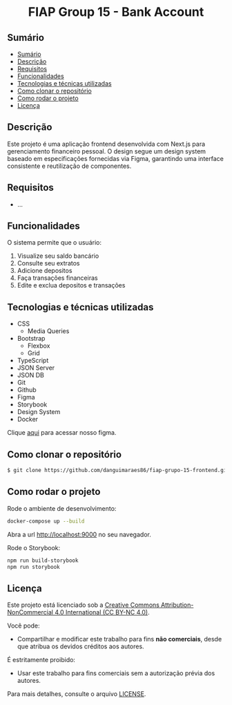 <h1 align="center">FIAP Group 15 - Bank Account</h1>

## Sumário

- [Sumário](#sumário)
- [Descrição](#descrição)
- [Requisitos](#requisitos)
- [Funcionalidades](#funcionalidades)
- [Tecnologias e técnicas utilizadas](#tecnologias-e-técnicas-utilizadas)
- [Como clonar o repositório](#como-clonar-o-repositório)
- [Como rodar o projeto](#como-rodar-o-projeto)
- [Licença](#licença)

## Descrição
Este projeto é uma aplicação frontend desenvolvida com Next.js para gerenciamento financeiro pessoal. O design segue um design system baseado em especificações fornecidas via Figma, garantindo uma interface consistente e reutilização de componentes.

## Requisitos
- ...

## Funcionalidades
O sistema permite que o usuário:
1. Visualize seu saldo bancário
2. Consulte seu extratos
3. Adicione depositos
4. Faça transações financeiras
5. Edite e exclua depositos e transações

## Tecnologias e técnicas utilizadas
- CSS
    - Media Queries
- Bootstrap
    - Flexbox
    - Grid
- TypeScript
- JSON Server
- JSON DB
- Git
- Github
- Figma
- Storybook
- Design System
- Docker

Clique [aqui](https://www.figma.com/design/c1hvZBQNoN9TwePrjJqVTL/Projeto-Financeiro-do-Grupo-15?node-id=80-199&m=dev) para acessar nosso figma.

## Como clonar o repositório
```bash
$ git clone https://github.com/danguimaraes86/fiap-grupo-15-frontend.git
```

## Como rodar o projeto
Rode o ambiente de desenvolvimento:
```bash
docker-compose up --build
```
Abra a url [http://localhost:9000](http://localhost:9000) no seu navegador.

Rode o Storybook:
```bash
npm run build-storybook
npm run storybook
```

## Licença
Este projeto está licenciado sob a [Creative Commons Attribution-NonCommercial 4.0 International (CC BY-NC 4.0)](https://creativecommons.org/licenses/by-nc/4.0/). 

Você pode:
- Compartilhar e modificar este trabalho para fins **não comerciais**, desde que atribua os devidos créditos aos autores.

É estritamente proibido:
- Usar este trabalho para fins comerciais sem a autorização prévia dos autores.

Para mais detalhes, consulte o arquivo [LICENSE](LICENSE).
